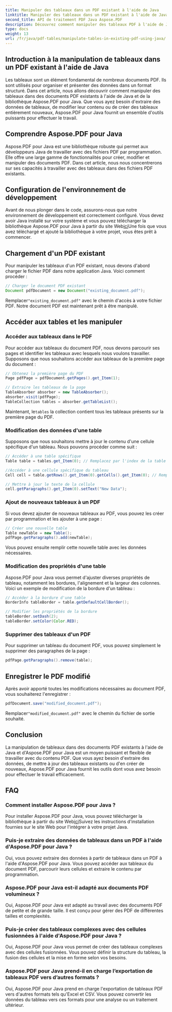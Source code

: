 ```yaml
---
title: Manipuler des tableaux dans un PDF existant à l'aide de Java
linktitle: Manipuler des tableaux dans un PDF existant à l'aide de Java
second_title: API de traitement PDF Java Aspose.PDF
description: Découvrez comment manipuler des tableaux PDF à l'aide de Java avec Aspose.PDF pour Java. Ce guide étape par étape couvre l'extraction et la modification de tableaux, ainsi que bien plus encore, pour une gestion efficace des PDF.
type: docs
weight: 13
url: /fr/java/pdf-tables/manipulate-tables-in-existing-pdf-using-java/
---
```


## Introduction à la manipulation de tableaux dans un PDF existant à l'aide de Java

Les tableaux sont un élément fondamental de nombreux documents PDF. Ils sont utilisés pour organiser et présenter des données dans un format structuré. Dans cet article, nous allons découvrir comment manipuler des tableaux dans des documents PDF existants à l'aide de Java et de la bibliothèque Aspose.PDF pour Java. Que vous ayez besoin d'extraire des données de tableaux, de modifier leur contenu ou de créer des tableaux entièrement nouveaux, Aspose.PDF pour Java fournit un ensemble d'outils puissants pour effectuer le travail.

## Comprendre Aspose.PDF pour Java

Aspose.PDF pour Java est une bibliothèque robuste qui permet aux développeurs Java de travailler avec des fichiers PDF par programmation. Elle offre une large gamme de fonctionnalités pour créer, modifier et manipuler des documents PDF. Dans cet article, nous nous concentrerons sur ses capacités à travailler avec des tableaux dans des fichiers PDF existants.

## Configuration de l'environnement de développement

 Avant de nous plonger dans le code, assurons-nous que notre environnement de développement est correctement configuré. Vous devez avoir Java installé sur votre système et vous pouvez télécharger la bibliothèque Aspose.PDF pour Java à partir du site Web[ici](https://releases.aspose.com/pdf/java/)Une fois que vous avez téléchargé et ajouté la bibliothèque à votre projet, vous êtes prêt à commencer.

## Chargement d'un PDF existant

Pour manipuler les tableaux d'un PDF existant, nous devons d'abord charger le fichier PDF dans notre application Java. Voici comment procéder :

```java
// Charger le document PDF existant
Document pdfDocument = new Document("existing_document.pdf");
```

 Remplacer`"existing_document.pdf"` avec le chemin d'accès à votre fichier PDF. Notre document PDF est maintenant prêt à être manipulé.

## Accéder aux tables et les manipuler

### Accéder aux tableaux dans le PDF

Pour accéder aux tableaux du document PDF, nous devons parcourir ses pages et identifier les tableaux avec lesquels nous voulons travailler. Supposons que nous souhaitons accéder aux tableaux de la première page du document :

```java
// Obtenez la première page du PDF
Page pdfPage = pdfDocument.getPages().get_Item(1);

// Extraire les tableaux de la page
TableAbsorber absorber = new TableAbsorber();
absorber.visit(pdfPage);
TableCollection tables = absorber.getTableList();
```

 Maintenant, le`tables` la collection contient tous les tableaux présents sur la première page du PDF.

### Modification des données d'une table

Supposons que nous souhaitons mettre à jour le contenu d'une cellule spécifique d'un tableau. Nous pouvons procéder comme suit :

```java
// Accéder à une table spécifique
Table table = tables.get_Item(0); // Remplacez par l'index de la table souhaitée

//Accéder à une cellule spécifique du tableau
Cell cell = table.getRows().get_Item(0).getCells().get_Item(0); // Remplacer par des indices de ligne et de colonne

// Mettre à jour le texte de la cellule
cell.getParagraphs().get_Item(0).setText("New Data");
```

### Ajout de nouveaux tableaux à un PDF

Si vous devez ajouter de nouveaux tableaux au PDF, vous pouvez les créer par programmation et les ajouter à une page :

```java
// Créer une nouvelle table
Table newTable = new Table();
pdfPage.getParagraphs().add(newTable);
```

Vous pouvez ensuite remplir cette nouvelle table avec les données nécessaires.

### Modification des propriétés d'une table

Aspose.PDF pour Java vous permet d'ajuster diverses propriétés de tableau, notamment les bordures, l'alignement et la largeur des colonnes. Voici un exemple de modification de la bordure d'un tableau :

```java
// Accéder à la bordure d'une table
BorderInfo tableBorder = table.getDefaultCellBorder();

// Modifier les propriétés de la bordure
tableBorder.setDash(2);
tableBorder.setColor(Color.RED);
```

### Supprimer des tableaux d'un PDF

Pour supprimer un tableau du document PDF, vous pouvez simplement le supprimer des paragraphes de la page :

```java
pdfPage.getParagraphs().remove(table);
```

## Enregistrer le PDF modifié

Après avoir apporté toutes les modifications nécessaires au document PDF, vous souhaiterez l'enregistrer :

```java
pdfDocument.save("modified_document.pdf");
```

 Remplacer`"modified_document.pdf"` avec le chemin du fichier de sortie souhaité.

## Conclusion

La manipulation de tableaux dans des documents PDF existants à l'aide de Java et d'Aspose.PDF pour Java est un moyen puissant et flexible de travailler avec du contenu PDF. Que vous ayez besoin d'extraire des données, de mettre à jour des tableaux existants ou d'en créer de nouveaux, Aspose.PDF pour Java fournit les outils dont vous avez besoin pour effectuer le travail efficacement.

## FAQ

### Comment installer Aspose.PDF pour Java ?

 Pour installer Aspose.PDF pour Java, vous pouvez télécharger la bibliothèque à partir du site Web[ici](https://releases.aspose.com/pdf/java/)Suivez les instructions d'installation fournies sur le site Web pour l'intégrer à votre projet Java.

### Puis-je extraire des données de tableaux dans un PDF à l'aide d'Aspose.PDF pour Java ?

Oui, vous pouvez extraire des données à partir de tableaux dans un PDF à l'aide d'Aspose.PDF pour Java. Vous pouvez accéder aux tableaux du document PDF, parcourir leurs cellules et extraire le contenu par programmation.

### Aspose.PDF pour Java est-il adapté aux documents PDF volumineux ?

Oui, Aspose.PDF pour Java est adapté au travail avec des documents PDF de petite et de grande taille. Il est conçu pour gérer des PDF de différentes tailles et complexités.

### Puis-je créer des tableaux complexes avec des cellules fusionnées à l'aide d'Aspose.PDF pour Java ?

Oui, Aspose.PDF pour Java vous permet de créer des tableaux complexes avec des cellules fusionnées. Vous pouvez définir la structure du tableau, la fusion des cellules et la mise en forme selon vos besoins.

### Aspose.PDF pour Java prend-il en charge l’exportation de tableaux PDF vers d’autres formats ?

Oui, Aspose.PDF pour Java prend en charge l'exportation de tableaux PDF vers d'autres formats tels qu'Excel et CSV. Vous pouvez convertir les données du tableau vers ces formats pour une analyse ou un traitement ultérieur.